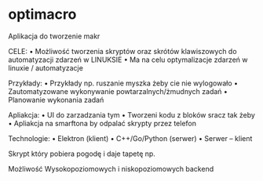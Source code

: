 # optimacro
Aplikacja do tworzenie makr

CELE:
•	Możliwość tworzenia skryptów oraz skrótów klawiszowych do automatyzacji zdarzeń w LINUKSIE 
•	Ma na celu optymalizacje zdarzeń w linuxie / automatyzacje

Przykłady:
•	Przykłady np. ruszanie myszka żeby cie nie wylogowało 
•	Zautomatyzowane wykonywanie powtarzalnych/żmudnych zadań
•	Planowanie wykonania zadań

Apliakcja: 
•	UI do zarzadzania tym 
•	Tworzeni kodu z bloków sracz tak żeby 
•	Apliakcja na smarftona by odpalać skrypty przez telefon

Technologie:
•	Elektron (klient)
•	C++/Go/Python (serwer)
•	Serwer – klient  


Skrypt który pobiera pogodę i daje tapetę np.

Możliwość Wysokopoziomowych i niskopoziomowych backend








